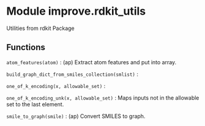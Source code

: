 Module improve.rdkit_utils
==========================
Utilities from rdkit Package

Functions
---------

    
`atom_features(atom)`
:   (ap) Extract atom features and put into array.

    
`build_graph_dict_from_smiles_collection(smlist)`
:   

    
`one_of_k_encoding(x, allowable_set)`
:   

    
`one_of_k_encoding_unk(x, allowable_set)`
:   Maps inputs not in the allowable set to the last element.

    
`smile_to_graph(smile)`
:   (ap) Convert SMILES to graph.